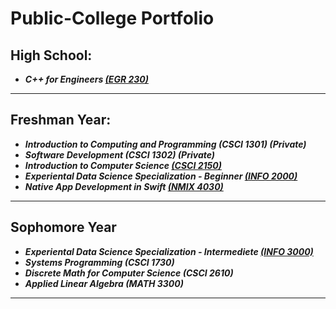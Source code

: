# Public-College Portfolio

## High School:
* ***C++ for Engineers [(EGR 230)](https://github.com/thespcrewroy/Public-College/tree/main/EGR%20230)***
---
## Freshman Year:
* ***Introduction to Computing and Programming (CSCI 1301) (Private)***
* ***Software Development (CSCI 1302) (Private)***
* ***Introduction to Computer Science [(CSCI 2150)](https://github.com/thespcrewroy/Public-College/tree/main/CSCI%202150)***
* ***Experiental Data Science Specialization - Beginner [(INFO 2000)](https://github.com/thespcrewroy/Public-College/tree/main/INFO%202000)***
* ***Native App Development in Swift [(NMIX 4030)](https://github.com/thespcrewroy/SwiftUIExercises)***
---
## Sophomore Year
* ***Experiental Data Science Specialization - Intermediete [(INFO 3000)](https://github.com/thespcrewroy/Public-College/tree/main/INFO%203000)***
* ***Systems Programming (CSCI 1730)***
* ***Discrete Math for Computer Science (CSCI 2610)***
* ***Applied Linear Algebra (MATH 3300)***
---
